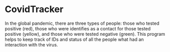 # CovidTracker
In the global pandemic, there are three types of people: those who tested positive (red), those who were identifies as a contact for those tested positive (yellow), and those who were tested negative (green). This program helps to keep track of IDs and status of all the people what had an interaction with the virus.
